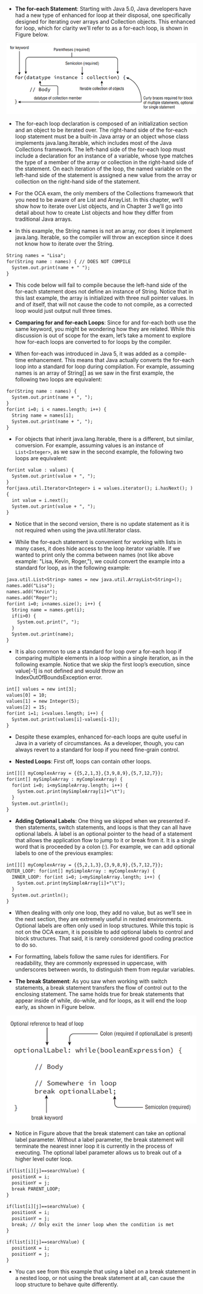 - __The for-each Statement__: Starting with Java 5.0, Java developers have had a new type of enhanced for loop at their disposal, one specifically designed for iterating over arrays and Collection objects. This enhanced for loop, which for clarity we’ll refer to as a for-each loop, is shown in Figure below.

<div align="center">

![alt text](../image/for-each.png)

</div>

- The for-each loop declaration is composed of an initialization section and an object to be iterated over. The right-hand side of the for-each loop statement must be a built-in Java array or an object whose class implements java.lang.Iterable, which includes most of the Java Collections framework. The left-hand side of the for-each loop must include a declaration for an instance of a variable, whose type matches the type of a member of the array or collection in the right-hand side of the statement. On each iteration of the loop, the named variable on the left-hand side of the statement is assigned a new value from the array or collection on the right-hand side of the statement.

- For the OCA exam, the only members of the Collections framework that you need to be aware of are List and ArrayList. In this chapter, we’ll show how to iterate over List objects, and in Chapter 3 we’ll go into detail about how to create List objects and how they differ from traditional Java arrays.

- In this example, the String names is not an array, nor does it implement java.lang. Iterable, so the compiler will throw an exception since it does not know how to iterate over the String.
```
String names = "Lisa";
for(String name : names) { // DOES NOT COMPILE
  System.out.print(name + " ");
}
```

- This code below will fail to compile because the left-hand side of the for-each statement does not define an instance of String. Notice that in this last example, the array is initialized with three null pointer values. In and of itself, that will not cause the code to not compile, as a corrected loop would just output null three times.

- __Comparing for and for-each Loops__: Since for and for-each both use the same keyword, you might be wondering how they are related. While this discussion is out of scope for the exam, let’s take a moment to explore how for-each loops are converted to for loops by the compiler.

- When for-each was introduced in Java 5, it was added as a compile-time enhancement. This means that Java actually converts the for-each loop into a standard for loop during compilation. For example, assuming names is an array of String[] as we saw in the first example, the following two loops are equivalent:
```
for(String name : names) {
  System.out.print(name + ", ");
}
for(int i=0; i < names.length; i++) {
  String name = names[i];
  System.out.print(name + ", ");
}
```

- For objects that inherit java.lang.Iterable, there is a different, but similar, conversion. For example, assuming values is an instance of `List<Integer>`, as we saw in the second example, the following two loops are equivalent:
```
for(int value : values) {
  System.out.print(value + ", ");
}
for(java.util.Iterator<Integer> i = values.iterator(); i.hasNext(); ) {
  int value = i.next();
  System.out.print(value + ", ");
}
```

- Notice that in the second version, there is no update statement as it is not required when using the java.util.Iterator class.

- While the for-each statement is convenient for working with lists in many cases, it does hide access to the loop iterator variable.  If we wanted to print only the comma between names (not like above example: "Lisa, Kevin, Roger,"), we could convert the example into a standard for loop, as in the following example:
```
java.util.List<String> names = new java.util.ArrayList<String>();
names.add("Lisa");
names.add("Kevin");
names.add("Roger");
for(int i=0; i<names.size(); i++) {
  String name = names.get(i);
  if(i>0) {
    System.out.print(", ");
  }
  System.out.print(name);
}
```

- It is also common to use a standard for loop over a for-each loop if comparing multiple elements in a loop within a single iteration, as in the following example. Notice that we skip the first loop’s execution, since value[-1] is not defined and would throw an IndexOutOfBoundsException error.
```
int[] values = new int[3];
values[0] = 10;
values[1] = new Integer(5);
values[2] = 15;
for(int i=1; i<values.length; i++) {
  System.out.print(values[i]-values[i-1]);
}
```

- Despite these examples, enhanced for-each loops are quite useful in Java in a variety of circumstances. As a developer, though, you can always revert to a standard for loop if you need fine-grain control.

- __Nested Loops__: First off, loops can contain other loops.
```
int[][] myComplexArray = {{5,2,1,3},{3,9,8,9},{5,7,12,7}};
for(int[] mySimpleArray : myComplexArray) {
  for(int i=0; i<mySimpleArray.length; i++) {
    System.out.print(mySimpleArray[i]+"\t");
  }
  System.out.println();
}
```

- __Adding Optional Labels__: One thing we skipped when we presented if-then statements, switch statements, and loops is that they can all have optional labels. A label is an optional pointer to the head of a statement that allows the application flow to jump to it or break from it. It is a single word that is proceeded by a colon (:). For example, we can add optional labels to one of the previous examples:
```
int[][] myComplexArray = {{5,2,1,3},{3,9,8,9},{5,7,12,7}};
OUTER_LOOP: for(int[] mySimpleArray : myComplexArray) {
  INNER_LOOP: for(int i=0; i<mySimpleArray.length; i++) {
    System.out.print(mySimpleArray[i]+"\t");
  }
  System.out.println();
}
```

- When dealing with only one loop, they add no value, but as we’ll see in the next section, they are extremely useful in nested environments. Optional labels are often only used in loop structures. While this topic is not on the OCA exam, it is possible to add optional labels to control and block structures. That said, it is rarely considered good coding practice to do so.

- For formatting, labels follow the same rules for identifiers. For readability, they are commonly expressed in uppercase, with underscores between words, to distinguish them from regular variables.

- __The break Statement__: As you saw when working with switch statements, a break statement transfers the flow of control out to the enclosing statement. The same holds true for break statements that appear inside of while, do-while, and for loops, as it will end the loop early, as shown in Figure below.

<div align="center">

![alt text](../image/break.png)

</div>

- Notice in Figure above that the break statement can take an optional label parameter. Without a label parameter, the break statement will terminate the nearest inner loop it is currently in the process of executing. The optional label parameter allows us to break out of a higher level outer loop.
```
if(list[i][j]==searchValue) {
  positionX = i;
  positionY = j;
  break PARENT_LOOP;
}
```
```
if(list[i][j]==searchValue) {
  positionX = i;
  positionY = j;
  break; // Only exit the inner loop when the condition is met
}
```
```
if(list[i][j]==searchValue) {
  positionX = i;
  positionY = j;
}
```

- You can see from this example that using a label on a break statement in a nested loop, or not using the break statement at all, can cause the loop structure to behave quite differently.
